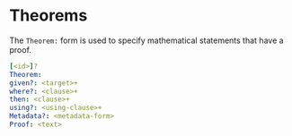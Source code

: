 # Theorems

The `Theorem:` form is used to specify mathematical statements that have a proof.

```yaml
[<id>]?
Theorem:
given?: <target>+
where?: <clause>+
then: <clause>+
using?: <using-clause>+
Metadata?: <metadata-form>
Proof: <text>
```

